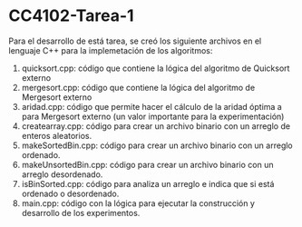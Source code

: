# CC4102-Tarea-1

Para el desarrollo de está tarea, se creó los siguiente archivos en el lenguaje C++ para la implemetación de los algoritmos:

1) quicksort.cpp: código que contiene la lógica del algoritmo de Quicksort externo
2) mergesort.cpp: código que contiene la lógica del algoritmo de Mergesort externo
3) aridad.cpp: código que permite hacer el cálculo de la aridad óptima a para Mergesort externo (un valor importante para la experimentación)
4) createarray.cpp: código para crear un archivo binario con un arreglo de enteros aleatorios.
5) makeSortedBin.cpp: código para crear un archivo binario con un arreglo ordenado.
6) makeUnsortedBin.cpp: código para crear un archivo binario con un arreglo desordenado.
7) isBinSorted.cpp: código para analiza un arreglo e indica que si está ordenado o desordenado.
8) main.cpp: código con la lógica para ejecutar la construcción y desarrollo de los experimentos.

